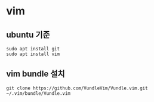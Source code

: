 # vim
## ubuntu 기준
```
sudo apt install git
sudo apt install vim
```

## vim bundle 설치
```
git clone https://github.com/VundleVim/Vundle.vim.git ~/.vim/bundle/Vundle.vim
```
